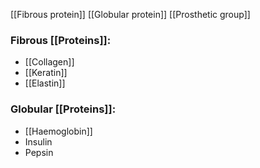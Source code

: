 [[Fibrous protein]]
[[Globular protein]]
[[Prosthetic group]]

### Fibrous [[Proteins]]:
- [[Collagen]]
- [[Keratin]]
- [[Elastin]]

### Globular [[Proteins]]:
- [[Haemoglobin]]
- Insulin
- Pepsin